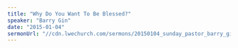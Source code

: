 ```yaml
---
title: "Why Do You Want To Be Blessed?"
speaker: "Barry Gin"
date: "2015-01-04"
sermonUrl: "//cdn.lwechurch.com/sermons/20150104_sunday_pastor_barry_gin_why_do_you_want_to_be_blessed.mp3"
---
```

